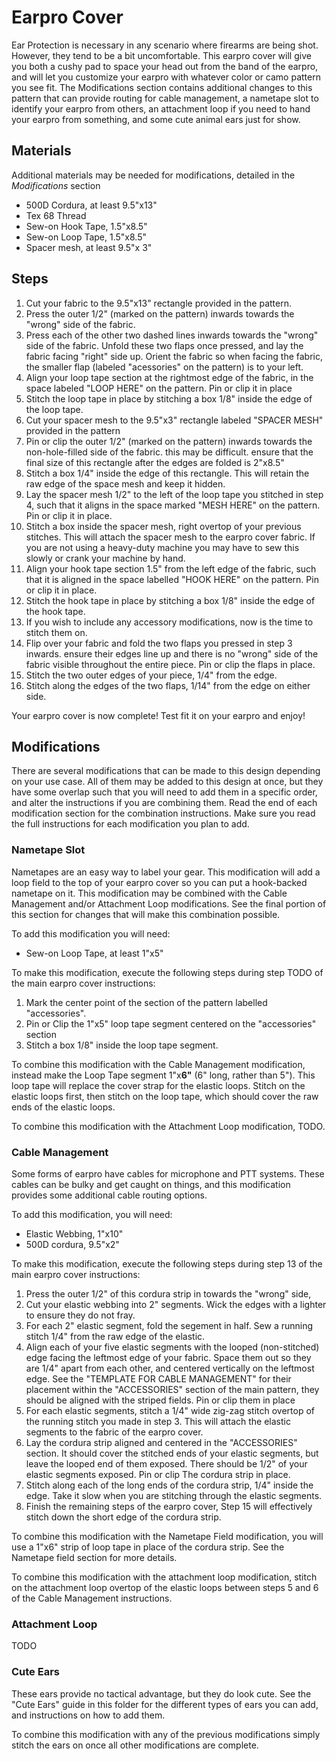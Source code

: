 # Earpro Cover

Ear Protection is necessary in any scenario where firearms are being shot. However, they tend to be a bit uncomfortable. This earpro cover will give you both a cushy pad to space your head out from the band of the earpro, and will let you customize your earpro with whatever color or camo pattern you see fit. The  Modifications section contains additional changes to this pattern that can provide routing for cable management, a nametape slot to identify your earpro from others, an attachment loop if you need to hand your earpro from something, and some cute animal ears just for show.

## Materials

Additional materials may be needed for modifications, detailed in the *Modifications* section

- 500D Cordura, at least 9.5"x13"
- Tex 68 Thread
- Sew-on Hook Tape, 1.5"x8.5"
- Sew-on Loop Tape, 1.5"x8.5"
- Spacer mesh, at least 9.5"x 3"

## Steps

1. Cut your fabric to the 9.5"x13" rectangle provided in the pattern.
2. Press the outer 1/2" (marked on the pattern) inwards towards the "wrong" side of the fabric.
3. Press each of the other two dashed lines inwards towards the "wrong" side of the fabric. Unfold these two flaps once pressed, and lay the fabric facing "right" side up. Orient the fabric so when facing the fabric, the smaller flap (labeled "acessories" on the pattern) is to your left. 
4. Align your loop tape section at the rightmost edge of the fabric, in the space labeled "LOOP HERE" on the pattern. Pin or clip it in place
5. Stitch the loop tape in place by stitching a box 1/8" inside the edge of the loop tape.
6. Cut your spacer mesh to the 9.5"x3" rectangle labeled "SPACER MESH" provided in the pattern
7. Pin or clip the outer 1/2" (marked on the pattern) inwards towards the non-hole-filled side of the fabric. this may be difficult. ensure that the final size of this rectangle after the edges are folded is 2"x8.5"
8. Stitch a box 1/4" inside the edge of this rectangle. This will retain the raw edge of the space mesh and keep it hidden.
9. Lay the spacer mesh 1/2" to the left of the loop tape you stitched in step 4, such that it aligns in the space marked "MESH HERE" on the pattern. Pin or clip it in place.
10. Stitch a box inside the spacer mesh, right overtop of your previous stitches. This will attach the spacer mesh to the earpro cover fabric. If you are not using a heavy-duty machine you may have to sew this slowly or crank your machine by hand.
11. Align your hook tape section 1.5" from the left edge of the fabric, such that it is aligned in the space labelled "HOOK HERE" on the pattern. Pin or clip it in place.
12. Stitch the hook tape in place by stitching a box 1/8" inside the edge of the hook tape.
13. If you wish to include any accessory modifications, now is the time to stitch them on. 
14. Flip over your fabric and fold the two flaps you pressed in step 3 inwards. ensure their edges line up and there is no "wrong" side of the fabric visible throughout the entire piece. Pin or clip the flaps in place.
15. Stitch the two outer edges of your piece, 1/4" from the edge.
16. Stitch along the edges of the two flaps, 1/14" from the edge on either side.

Your earpro cover is now complete! Test fit it on your earpro and enjoy!

## Modifications

There are several modifications that can be made to this design depending on your use case. All of them may be added to this design at once, but they have some overlap such that you will need to add them in a specific order, and alter the instructions if you are combining them. Read the end of each modification section for the combination instructions. Make sure you read the full instructions for each modification you plan to add.

### Nametape Slot

Nametapes are an easy way to label your gear. This modification will add a loop field to the top of your earpro cover so you can put a hook-backed nametape on it. This modification may be combined with the Cable Management and/or Attachment Loop modifications. See the final portion of this section for changes that will make this combination possible.

To add this modification you will need:

- Sew-on Loop Tape, at least 1"x5"

To make this modification, execute the following steps during step TODO of the main earpro cover instructions:

1. Mark the center point of the section of the pattern labelled "accessories".
2. Pin or Clip the 1"x5" loop tape segment centered on the "accessories" section
3. Stitch a box 1/8" inside the loop tape segment.

To combine this modification with the Cable Management modification, instead make the Loop Tape segment 1"x**6"** (6" long, rather than 5"). This loop tape will replace the cover strap for the elastic loops. Stitch on the elastic loops first, then stitch on the loop tape, which should cover the raw ends of the elastic loops.

To combine this modification with the Attachment Loop modification, TODO. 


### Cable Management

Some forms of earpro have cables for microphone and PTT systems. These cables can be bulky and get caught on things, and this modification provides some additional cable routing options.

To add this modification, you will need:

- Elastic Webbing, 1"x10"
- 500D cordura, 9.5"x2"

To make this modification, execute the following steps during step 13 of the main earpro cover instructions:

1. Press the outer 1/2" of this cordura strip in towards the "wrong" side,  
2. Cut your elastic webbing into 2" segments. Wick the edges with a lighter to ensure they do not fray.
3. For each 2" elastic segment, fold the segement in half. Sew a running stitch 1/4" from the raw edge of the elastic.
4. Align each of your five elastic segments with the looped (non-stitched) edge facing the leftmost edge of your fabric. Space them out so they are 1/4" apart from each other, and centered vertically on the leftmost edge. See the "TEMPLATE FOR CABLE MANAGEMENT" for their placement within the "ACCESSORIES" section of the main pattern, they should be aligned with the striped fields. Pin or clip them in place
5. For each elastic segments, stitch a 1/4" wide zig-zag stitch overtop of the running stitch you made in step 3. This will attach the elastic segments to the fabric of the earpro cover.
6. Lay the cordura strip aligned and centered in the "ACCESSORIES" section. It should cover the stitched ends of your elastic segments, but leave the looped end of them exposed. There should be 1/2" of your elastic segments exposed. Pin or clip The cordura strip in place.
7. Stitch along each of the long ends of the cordura strip, 1/4" inside the edge. Take it slow when you are stitching through the elastic segments.
8. Finish the remaining steps of the earpro cover, Step 15 will effectively stitch down the short edge of the cordura strip.

To combine this modification with the Nametape Field modification, you will use a 1"x6" strip of loop tape in place of the cordura strip. See the Nametape field section for more details.

To combine this modification with the attachment loop modification, stitch on the attachment loop overtop of the elastic loops between steps 5 and 6 of the Cable Management instructions.

### Attachment Loop

TODO

### Cute Ears

These ears provide no tactical advantage, but they do look cute. See the "Cute Ears" guide in this folder for the different types of ears you can add, and instructions on how to add them.

To combine this modification with any of the previous modifications simply stitch the ears on once all other modifications are complete.